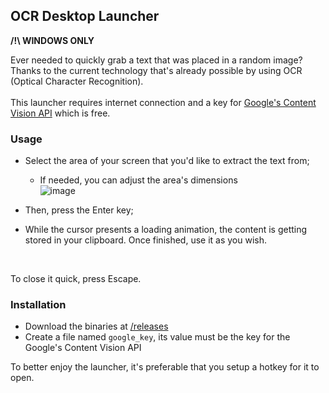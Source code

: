 ## OCR Desktop Launcher

**/!\\ WINDOWS ONLY**

Ever needed to quickly grab a text that was placed in a random image?<br>
Thanks to the current technology that's already possible by using OCR (Optical Character Recognition).
<br>
<br>
This launcher requires internet connection and a key for [Google's Content Vision API](https://cloud.google.com/vision) which is free.
<br>

### Usage

- Select the area of your screen that you'd like to extract the text from;
	- If needed, you can adjust the area's dimensions<br>
	![image](https://user-images.githubusercontent.com/26045253/197375750-badfae02-eff2-4532-9c82-7d4c50bf9ccd.png)
- Then, press the Enter key;

- While the cursor presents a loading animation, the content is getting stored in your clipboard. Once finished, use it as you wish.

<br>

To close it quick, press Escape.


### Installation

- Download the binaries at [/releases](https://github.com/Lautenschlager-id/OCR-desktop-launcher/releases)
- Create a file named `google_key`, its value must be the key for the Google's Content Vision API

To better enjoy the launcher, it's preferable that you setup a hotkey for it to open.
